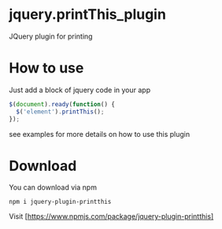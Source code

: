 # jquery.printThis_plugin
JQuery plugin for printing
# How to use
Just add a block of jquery code in your app
```javascript
$(document).ready(function() {
  $('element').printThis();
});
```
see examples for more details on how to use this plugin
# Download
You can download via npm
```
npm i jquery-plugin-printthis
```
Visit [https://www.npmjs.com/package/jquery-plugin-printthis]
